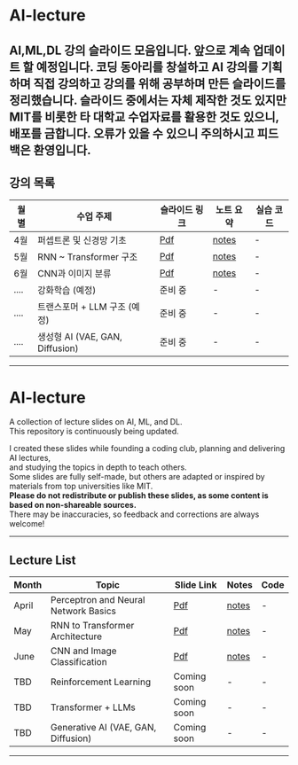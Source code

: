 # AI-lecture

AI,ML,DL 강의 슬라이드 모음입니다.
앞으로 계속 업데이트 할 예정입니다.
코딩 동아리를 창설하고
AI 강의를 기획하며 직접 강의하고 
강의를 위해 공부하며 만든 슬라이드를 정리했습니다.
슬라이드 중에서는 자체 제작한 것도 있지만 MIT를 비롯한 타 대학교 수업자료를 활용한 것도 있으니, 배포를 금합니다.
오류가 있을 수 있으니 주의하시고 피드백은 환영입니다.
---
## 강의 목록
| 월별 | 수업 주제 | 슬라이드 링크 | 노트 요약 | 실습 코드 |
|------|------------|----------------|-------------|-------------|
| 4월  | 퍼셉트론 및 신경망 기초 | [Pdf](./01_perceptron/slides.pdf) | [notes](./01_perceptron/notes.md) | - |
| 5월  | RNN ~ Transformer 구조 | [Pdf](./02_rnn_to_transformer/slides.pdf) | [notes](./02_rnn_to_transformer/notes.md) | - |
| 6월  | CNN과 이미지 분류 | [Pdf](./03_convolutional_nn/slides.pdf) | [notes](./03_convolutional_nn/notes.md) | - |
| .... | 강화학습 (예정) | 준비 중 | - | - |
| .... | 트랜스포머 + LLM 구조 (예정) | 준비 중 | - | - |
| .... | 생성형 AI (VAE, GAN, Diffusion) | 준비 중 | - | - |
---
# AI-lecture

A collection of lecture slides on AI, ML, and DL.  
This repository is continuously being updated.

I created these slides while founding a coding club, planning and delivering AI lectures,  
and studying the topics in depth to teach others.  
Some slides are fully self-made, but others are adapted or inspired by materials from top universities like MIT.  
**Please do not redistribute or publish these slides, as some content is based on non-shareable sources.**  
There may be inaccuracies, so feedback and corrections are always welcome!

---

## Lecture List

| Month | Topic | Slide Link | Notes | Code |
|-------|----------------------------|-------------|--------|-------|
| April | Perceptron and Neural Network Basics | [Pdf](./01_perceptron/slides.pdf) | [notes](./01_perceptron/notes.md) | - |
| May   | RNN to Transformer Architecture | [Pdf](./02_rnn_to_transformer/slides.pdf) | [notes](./02_rnn_to_transformer/notes.md) | - |
| June  | CNN and Image Classification | [Pdf](./03_convolutional_nn/slides.pdf) | [notes](./03_convolutional_nn/notes.md) | - |
| TBD   | Reinforcement Learning | Coming soon | - | - |
| TBD   | Transformer + LLMs | Coming soon | - | - |
| TBD   | Generative AI (VAE, GAN, Diffusion) | Coming soon | - | - |
---
